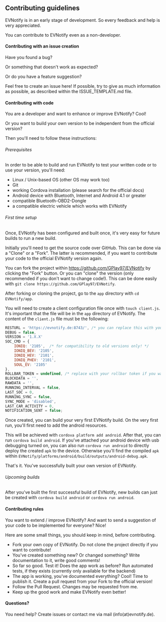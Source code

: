 ## Contributing guidelines

EVNotify is in an early stage of development. So every feedback and help is very appreciated.

You can contribute to EVNotify even as a non-developer.

#### Contributing with an issue creation

Have you found a bug?

Or something that doesn't work as expected?

Or do you have a feature suggestion?

Feel free to create an issue here!
If possible, try to give as much information as possible, as described within the ISSUE_TEMPLATE.md file.

#### Contributing with code

You are a developer and want to enhance or improve EVNotify? Cool!

Or you want to build your own version to be independent from the official version?

Then you'll need to follow these instructions:

###### Prerequisites

In order to be able to build and run EVNotify to test your written code or to use your version, you'll need:

- Linux / Unix-based OS (other OS may work too)
- Git
- working Cordova installation (please search for the official docs)
- Android device with Bluetooth, Internet and Android 4.1 or greater
- compatible Bluetooth-OBD2-Dongle
- a compatible electric vehicle which works with EVNotify

###### First time setup

Once, EVNotify has been configured and built once, it's very easy for future builds to run a new build.

Initially you'll need to get the source code over GitHub.
This can be done via a "Clone" or a "Fork". The latter is recommended, if you want to contribute your code to the official EVNotify version again.

You can fork the project within https://github.com/GPlay97/EVNotify by clicking the "Fork" button. Or you can "clone" the version (only recommended if you don't want to change code!).
This can be done easily with `git clone https://github.com/GPlay97/EVNotify`.

After forking or cloning the project, go to the `app` directory with `cd EVNotify/app`.

You will need to create a client configuration file once with `touch client.js`.
It's important that the file will be in the `app` directory of EVNotify.
The content of the `client.js` file must be the following:

```JavaScript
RESTURL = 'https://evnotify.de:8743/', /* you can replace this with your custom EVNotify backend url if exists */
DEBUG = false,
VERSION = '1.X.X'
SOC_CMD = {
    IONIQ: '2105',  /* for compatibility to old versions only! */
    IONIQ_BEV: '2105',
    IONIQ_HEV: '2101',
    IONIQ_PHEV: '2101',
    SOUL_EV: '2105'
},
ROLLBAR_TOKEN = undefined, /* replace with your rollbar token if you want error tracking */
BLOCKDATA = '',
RAWDATA = '',
RUNNING_INTERVAL = false,
LAST_SOC = 0,
RUNNING_SYNC = false,
SYNC_MODE = 'disabled',
LAST_CAR_ACTIVITY = 0,
NOTIFICATION_SENT = false;
```

Once created, you can build your very first EVNotify build.
On the very first run, you'll first need to add the android resources.

This will be achieved with `cordova platform add android`. After that, you can run `cordova build android`. If you've attached your android device with usb debugging turned on, you can also run `cordova run android` to directly deploy the created `apk` to the device.
Otherwise you'll find the compiled `apk` within `EVNotify/platforms/android/build/outputs/android-debug.apk`.

That's it. You've successfully built your own version of EVNotify.

###### Upcoming builds

After you've built the first successful build of EVNotify, new builds can just be created with `cordova build android` or `cordova run android`.


#### Contributing rules

You want to extend / improve EVNotify? And want to send a suggestion of your code to be implemented for everyone? Nice!

Here are some small things, you should keep in mind, before contributing.

- Fork your own copy of EVNotify. Do not clone the project directly if you want to contribute!
- You've created something new? Or changed something? Write documentation to it, write good comments!
- So far so good. Test it! Does the app work as before? Run automated tests, if they exists (currently only available for the backend)
- The app is working, you've documented everything? Cool! Time to publish it. Create a pull request from your Fork to the official version!
- Follow the Pull Request. Changes may be requested from me.
- Keep up the good work and make EVNotify even better!

#### Questions?
You need help? Create issues or contact me via mail (info(at)evnotify.de).
